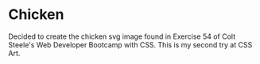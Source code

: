 # Chicken

Decided to create the chicken svg image found in Exercise 54 of Colt Steele's Web Developer Bootcamp with CSS. This is my second try at CSS Art.
